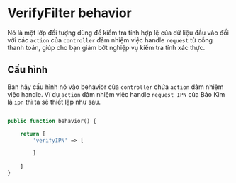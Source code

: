 # VerifyFilter behavior

Nó là một lớp đối tượng dùng để kiểm tra tính hợp lệ của dữ liệu đầu vào đối với các `action` của `controller`
đảm nhiệm việc handle `request` từ cổng thanh toán, giúp cho bạn giảm bớt nghiệp vụ kiểm tra tính xác thực.

## Cấu hình

Bạn hãy cấu hình nó vào behavior của `controller` chứa `action` đảm nhiệm việc handle. Ví dụ
`action` đảm nhiệm việc handle `request IPN` của Bảo Kim là `ipn` thì ta sẽ thiết lập như sau.

```php

public function behavior() {

    return [
        'verifyIPN' => [
        
        ]
    
    ]
}

```
